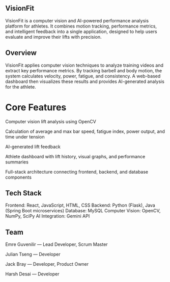 ## VisionFit

VisionFit is a computer vision and AI-powered performance analysis platform for athletes.
It combines motion tracking, performance metrics, and intelligent feedback into a single application, designed to help users evaluate and improve their lifts with precision.

## Overview

VisionFit applies computer vision techniques to analyze training videos and extract key performance metrics.
By tracking barbell and body motion, the system calculates velocity, power, fatigue, and consistency.
A web-based dashboard then visualizes these results and provides AI-generated analysis for the athlete.

# Core Features

Computer vision lift analysis using OpenCV

Calculation of average and max bar speed, fatigue index, power output, and time under tension

AI-generated lift feedback

Athlete dashboard with lift history, visual graphs, and performance summaries

Full-stack architecture connecting frontend, backend, and database components

## Tech Stack

Frontend: React, JavaScript, HTML, CSS
Backend: Python (Flask), Java (Spring Boot microservices)
Database: MySQL
Computer Vision: OpenCV, NumPy, SciPy
AI Integration: Gemini API

## Team

Emre Guvenilir — Lead Developer, Scrum Master

Julian Tseng — Developer

Jack Bray — Developer, Product Owner

Harsh Desai — Developer
